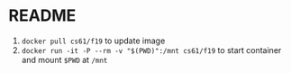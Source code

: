 # README

1. `docker pull cs61/f19` to update image
1. `docker run -it -P --rm -v "$(PWD)":/mnt cs61/f19` to start container and mount `$PWD` at `/mnt`
